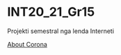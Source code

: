 # INT20_21_Gr15
Projekti semestral nga lenda Interneti


[About Corona](https://int20-21-corona.netlify.app/)
